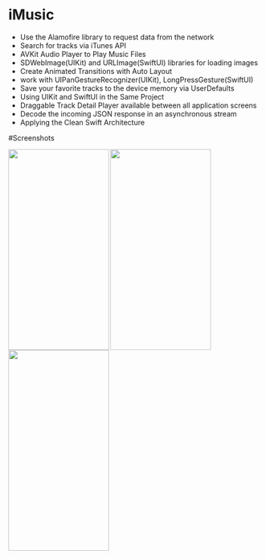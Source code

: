 # iMusic
* Use the Alamofire library to request data from the network
* Search for tracks via iTunes API
* AVKit Audio Player to Play Music Files
* SDWebImage(UIKit) and URLImage(SwiftUI) libraries for loading images
* Create Animated Transitions with Auto Layout
* work with UIPanGestureRecognizer(UIKit), LongPressGesture(SwiftUI)
* Save your favorite tracks to the device memory via UserDefaults
* Using UIKit and SwiftUI in the Same Project
* Draggable Track Detail Player available between all application screens
* Decode the incoming JSON response in an asynchronous stream
* Applying the Clean Swift Architecture

#Screenshots

<img src="https://user-images.githubusercontent.com/56014613/151878273-5b98c445-6e55-4c29-9126-ab46581b9d70.png" width="200" height="400" align="left">
<img src="https://user-images.githubusercontent.com/56014613/151878390-6cfe60bf-f7b6-42b3-b1a6-5c804660c7de.png" width="200" height="400" align="left">
<img src="https://user-images.githubusercontent.com/56014613/151878437-ad07a8e6-588f-49c4-b97c-88206160452d.png" width="200" height="400" align="left">

